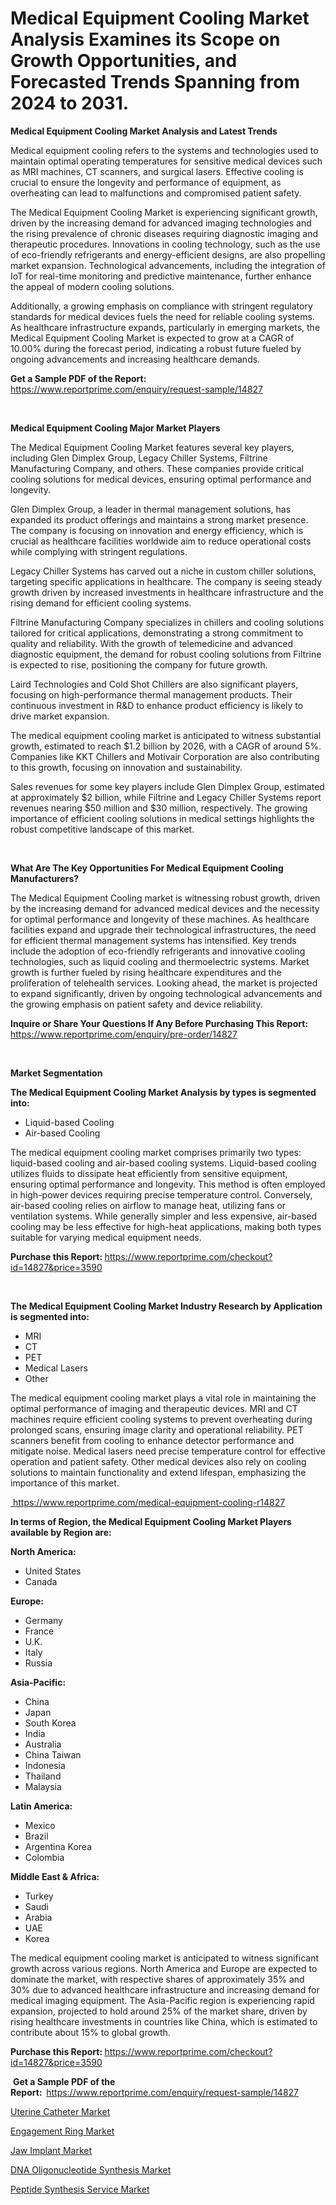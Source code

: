 <p><h1>Medical Equipment Cooling Market Analysis Examines its Scope on Growth Opportunities, and Forecasted Trends Spanning from 2024 to 2031.</h1></p><p><strong>Medical Equipment Cooling Market Analysis and Latest Trends</strong></p>
<p><p>Medical equipment cooling refers to the systems and technologies used to maintain optimal operating temperatures for sensitive medical devices such as MRI machines, CT scanners, and surgical lasers. Effective cooling is crucial to ensure the longevity and performance of equipment, as overheating can lead to malfunctions and compromised patient safety.</p><p>The Medical Equipment Cooling Market is experiencing significant growth, driven by the increasing demand for advanced imaging technologies and the rising prevalence of chronic diseases requiring diagnostic imaging and therapeutic procedures. Innovations in cooling technology, such as the use of eco-friendly refrigerants and energy-efficient designs, are also propelling market expansion. Technological advancements, including the integration of IoT for real-time monitoring and predictive maintenance, further enhance the appeal of modern cooling solutions.</p><p>Additionally, a growing emphasis on compliance with stringent regulatory standards for medical devices fuels the need for reliable cooling systems. As healthcare infrastructure expands, particularly in emerging markets, the Medical Equipment Cooling Market is expected to grow at a CAGR of 10.00% during the forecast period, indicating a robust future fueled by ongoing advancements and increasing healthcare demands.</p></p>
<p><strong>Get a Sample PDF of the Report:&nbsp;</strong> <a href="https://www.reportprime.com/enquiry/request-sample/14827?utm_campaign=62&utm_medium=2&utm_source=Github&utm_content=ia&utm_term=16112024&utm_id=medical-equipment-cooling">https://www.reportprime.com/enquiry/request-sample/14827</a></p>
<p>&nbsp;</p>
<p><strong>Medical Equipment Cooling Major Market Players</strong></p>
<p><p>The Medical Equipment Cooling Market features several key players, including Glen Dimplex Group, Legacy Chiller Systems, Filtrine Manufacturing Company, and others. These companies provide critical cooling solutions for medical devices, ensuring optimal performance and longevity.</p><p>Glen Dimplex Group, a leader in thermal management solutions, has expanded its product offerings and maintains a strong market presence. The company is focusing on innovation and energy efficiency, which is crucial as healthcare facilities worldwide aim to reduce operational costs while complying with stringent regulations.</p><p>Legacy Chiller Systems has carved out a niche in custom chiller solutions, targeting specific applications in healthcare. The company is seeing steady growth driven by increased investments in healthcare infrastructure and the rising demand for efficient cooling systems.</p><p>Filtrine Manufacturing Company specializes in chillers and cooling solutions tailored for critical applications, demonstrating a strong commitment to quality and reliability. With the growth of telemedicine and advanced diagnostic equipment, the demand for robust cooling solutions from Filtrine is expected to rise, positioning the company for future growth.</p><p>Laird Technologies and Cold Shot Chillers are also significant players, focusing on high-performance thermal management products. Their continuous investment in R&D to enhance product efficiency is likely to drive market expansion.</p><p>The medical equipment cooling market is anticipated to witness substantial growth, estimated to reach $1.2 billion by 2026, with a CAGR of around 5%. Companies like KKT Chillers and Motivair Corporation are also contributing to this growth, focusing on innovation and sustainability.</p><p>Sales revenues for some key players include Glen Dimplex Group, estimated at approximately $2 billion, while Filtrine and Legacy Chiller Systems report revenues nearing $50 million and $30 million, respectively. The growing importance of efficient cooling solutions in medical settings highlights the robust competitive landscape of this market.</p></p>
<p>&nbsp;</p>
<p><strong>What Are The Key Opportunities For Medical Equipment Cooling Manufacturers?</strong></p>
<p><p>The Medical Equipment Cooling market is witnessing robust growth, driven by the increasing demand for advanced medical devices and the necessity for optimal performance and longevity of these machines. As healthcare facilities expand and upgrade their technological infrastructures, the need for efficient thermal management systems has intensified. Key trends include the adoption of eco-friendly refrigerants and innovative cooling technologies, such as liquid cooling and thermoelectric systems. Market growth is further fueled by rising healthcare expenditures and the proliferation of telehealth services. Looking ahead, the market is projected to expand significantly, driven by ongoing technological advancements and the growing emphasis on patient safety and device reliability.</p></p>
<p><strong>Inquire or Share Your Questions If Any Before Purchasing This Report:</strong> <a href="https://www.reportprime.com/enquiry/pre-order/14827?utm_campaign=62&utm_medium=2&utm_source=Github&utm_content=ia&utm_term=16112024&utm_id=medical-equipment-cooling">https://www.reportprime.com/enquiry/pre-order/14827</a></p>
<p>&nbsp;</p>
<p><strong>Market Segmentation</strong></p>
<p><strong>The Medical Equipment Cooling Market Analysis by types is segmented into:</strong></p>
<p><ul><li>Liquid-based Cooling</li><li>Air-based Cooling</li></ul></p>
<p><p>The medical equipment cooling market comprises primarily two types: liquid-based cooling and air-based cooling systems. Liquid-based cooling utilizes fluids to dissipate heat efficiently from sensitive equipment, ensuring optimal performance and longevity. This method is often employed in high-power devices requiring precise temperature control. Conversely, air-based cooling relies on airflow to manage heat, utilizing fans or ventilation systems. While generally simpler and less expensive, air-based cooling may be less effective for high-heat applications, making both types suitable for varying medical equipment needs.</p></p>
<p><strong>Purchase this Report:&nbsp;</strong><a href="https://www.reportprime.com/checkout?id=14827&price=3590&utm_campaign=62&utm_medium=2&utm_source=Github&utm_content=ia&utm_term=16112024&utm_id=medical-equipment-cooling">https://www.reportprime.com/checkout?id=14827&price=3590</a></p>
<p>&nbsp;</p>
<p><strong>The Medical Equipment Cooling Market Industry Research by Application is segmented into:</strong></p>
<p><ul><li>MRI</li><li>CT</li><li>PET</li><li>Medical Lasers</li><li>Other</li></ul></p>
<p><p>The medical equipment cooling market plays a vital role in maintaining the optimal performance of imaging and therapeutic devices. MRI and CT machines require efficient cooling systems to prevent overheating during prolonged scans, ensuring image clarity and operational reliability. PET scanners benefit from cooling to enhance detector performance and mitigate noise. Medical lasers need precise temperature control for effective operation and patient safety. Other medical devices also rely on cooling solutions to maintain functionality and extend lifespan, emphasizing the importance of this market.</p></p>
<p><a href="https://www.reportprime.com/medical-equipment-cooling-r14827?utm_campaign=62&utm_medium=2&utm_source=Github&utm_content=ia&utm_term=16112024&utm_id=medical-equipment-cooling">&nbsp;https://www.reportprime.com/medical-equipment-cooling-r14827</a></p>
<p><strong>In terms of Region, the Medical Equipment Cooling Market Players available by Region are:</strong></p>
<p>
    <p> <strong> North America: </strong>
        <ul>
            <li>United States</li>
            <li>Canada</li>
        </ul>
        </p> 
    <p> <strong> Europe: </strong>
        <ul>
            <li>Germany</li>
            <li>France</li>
            <li>U.K.</li>
            <li>Italy</li>
            <li>Russia</li>
        </ul>
        </p> 
    <p> <strong> Asia-Pacific: </strong>
        <ul>
            <li>China</li>
            <li>Japan</li>
            <li>South Korea</li>
            <li>India</li>
            <li>Australia</li>
            <li>China Taiwan</li>
            <li>Indonesia</li>
            <li>Thailand</li>
            <li>Malaysia</li>
        </ul>
        </p> 
    <p> <strong> Latin America: </strong>
        <ul>
            <li>Mexico</li>
            <li>Brazil</li>
            <li>Argentina Korea</li>
            <li>Colombia</li>
        </ul>
        </p> 
    <p> <strong> Middle East & Africa: </strong>
        <ul>
            <li>Turkey</li>
            <li>Saudi</li>
            <li>Arabia</li>
            <li>UAE</li>
            <li>Korea</li>
        </ul>
    </p>
    </p>
<p><p>The medical equipment cooling market is anticipated to witness significant growth across various regions. North America and Europe are expected to dominate the market, with respective shares of approximately 35% and 30% due to advanced healthcare infrastructure and increasing demand for medical imaging equipment. The Asia-Pacific region is experiencing rapid expansion, projected to hold around 25% of the market share, driven by rising healthcare investments in countries like China, which is estimated to contribute about 15% to global growth.</p></p>
<p><strong>Purchase this Report: </strong><a href="https://www.reportprime.com/checkout?id=14827&price=3590&utm_campaign=62&utm_medium=2&utm_source=Github&utm_content=ia&utm_term=16112024&utm_id=medical-equipment-cooling">https://www.reportprime.com/checkout?id=14827&price=3590</a></p>
<p>&nbsp;<strong>Get a Sample PDF of the Report:&nbsp;&nbsp;</strong><a href="https://www.reportprime.com/enquiry/request-sample/14827?utm_campaign=62&utm_medium=2&utm_source=Github&utm_content=ia&utm_term=16112024&utm_id=medical-equipment-cooling">https://www.reportprime.com/enquiry/request-sample/14827</a></p>
<p><strong></strong></p>
<p><p><a href="https://issuu.com/reportprime-2/docs/uterine-catheter-market-size-2030.p_07be8a180e8c1d?utm_campaign=62&utm_medium=2&utm_source=Github&utm_content=ia&utm_term=16112024&utm_id=medical-equipment-cooling">Uterine Catheter Market</a></p><p><a href="https://www.linkedin.com/pulse/competitive-intelligence-engagement-ring-market-key-b9mqe?utm_campaign=62&utm_medium=2&utm_source=Github&utm_content=ia&utm_term=16112024&utm_id=medical-equipment-cooling">Engagement Ring Market</a></p><p><a href="https://issuu.com/reportprime-2/docs/jaw-implant-market-size-2030.pptx_9e45fa0858f9b0?utm_campaign=62&utm_medium=2&utm_source=Github&utm_content=ia&utm_term=16112024&utm_id=medical-equipment-cooling">Jaw Implant Market</a></p><p><a href="https://github.com/WashimHussain441/Market-Research-Report-List-1/blob/main/dna-oligonucleotide-synthesis-market.md?utm_campaign=62&utm_medium=2&utm_source=Github&utm_content=ia&utm_term=16112024&utm_id=medical-equipment-cooling">DNA Oligonucleotide Synthesis Market</a></p><p><a href="https://github.com/SanjidaMahmud54/Market-Research-Report-List-1/blob/main/peptide-synthesis-service-market.md?utm_campaign=62&utm_medium=2&utm_source=Github&utm_content=ia&utm_term=16112024&utm_id=medical-equipment-cooling">Peptide Synthesis Service Market</a></p></p>